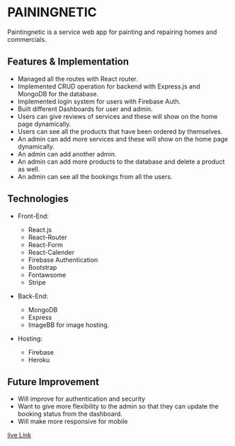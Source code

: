 # PAININGNETIC

Paintingnetic is a service web app for painting and repairing homes and commercials.

## Features & Implementation

* Managed all the routes with React router.
* Implemented CRUD operation for backend with Express.js and MongoDB for the database.
* Implemented login system for users with Firebase Auth.
* Built different Dashboards for user and admin.
* Users can give reviews of services and these will show on the home page dynamically.
* Users can see all the products that have been ordered by themselves.
* An admin can add more services and these will show on the home page dynamically.
* An admin can add another admin.
* An admin can add more products to the database and delete a product as well.
* An admin can see all the bookings from all the users.


## Technologies

- Front-End:
  - React.js
  - React-Router
  - React-Form
  - React-Calender
  - Firebase Authentication
  - Bootstrap
  - Fontawsome
  - Stripe

- Back-End:
  - MongoDB
  - Express
  - ImageBB for image hosting.
 
- Hosting: 
  - Firebase
  - Heroku

## Future Improvement

- Will improve for authentication and security
- Want to give more flexibility to the admin so that they can update the booking status from the dashboard.
- Will make more responsive for mobile

[live Link](https://paintingnetic.web.app/)
